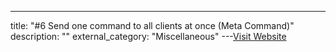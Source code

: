 ---
title: "#6 Send one command to all clients at once (Meta Command)"
description: ""
external_category: "Miscellaneous"
---[Visit Website](https://github.com/WangYihang/Platypus/issues/6)

